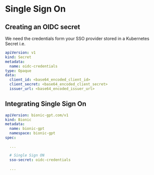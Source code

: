 # Single Sign On

## Creating an OIDC secret

We need the credentials form your SSO provider stored in a Kubernetes Secret i.e.

```yaml
apiVersion: v1
kind: Secret
metadata:
  name: oidc-credentials
type: Opaque
data:
  client_id: <base64_encoded_client_id>
  client_secret: <base64_encoded_client_secret>
  issuer_url: <base64_encoded_issuer_url>
```

## Integrating Single Sign On

```yaml
apiVersion: bionic-gpt.com/v1
kind: Bionic
metadata:
  name: bionic-gpt
  namespace: bionic-gpt
spec:

  ...

  # Single Sign ON
  sso-secret: oidc-credentials

  ...

```
